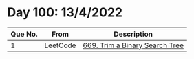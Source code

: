 # Day 100: 13/4/2022

| Que No. | From | Description |
| --- | --- | --- |
| 1 | LeetCode | [669. Trim a Binary Search Tree](https://leetcode.com/problems/trim-a-binary-search-tree/) |
